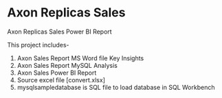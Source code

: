 # Axon Replicas Sales
 Axon Replicas Sales Power BI Report

This project includes-
1. Axon Sales Report MS Word file Key Insights
2. Axon Sales Report MySQL Analysis
3. Axon Sales Power BI Report
4. Source excel file [convert.xlsx]
5. mysqlsampledatabase is SQL file to load database in SQL Workbench